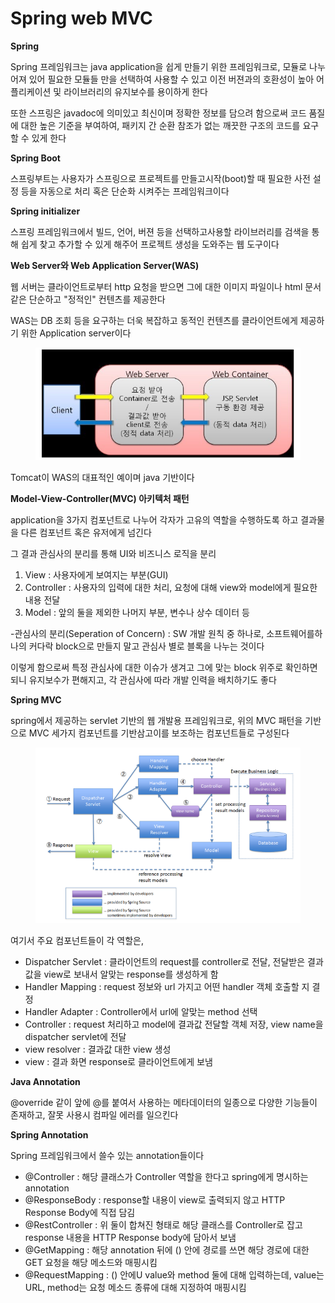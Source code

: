 # Spring web MVC

**Spring**

Spring 프레임워크는 java application을 쉽게 만들기 위한 프레임워크로, 모듈로 나누어져 있어 필요한 모듈들 만을 선택하여 사용할 수 있고 이전 버젼과의 호환성이 높아 어플리케이션 및 라이브러리의 유지보수를 용이하게 한다

또한 스프링은 javadoc에   의미있고 최신이며 정확한 정보를 담으려 함으로써 코드 품질에 대한 높은 기준을 부여하여, 패키지 간 순환 참조가 없는 깨끗한 구조의 코드를 요구할 수 있게 한다



**Spring Boot**

스프링부트는 사용자가 스프링으로 프로젝트를 만들고시작(boot)할 때 필요한 사전 설정 등을 자동으로 처리 혹은 단순화 시켜주는 프레임워크이다



**Spring initializer**

스프링 프레임워크에서 빌드, 언어, 버젼 등을 선택하고사용할 라이브러리를 검색을 통해 쉽게 찾고 추가할 수 있게 해주어 프로젝트 생성을 도와주는 웹 도구이다



**Web Server와 Web Application Server(WAS)**

웹 서버는 클라이언트로부터 http 요청을 받으면 그에 대한 이미지 파일이나 html 문서 같은 단순하고 "정적인" 컨텐츠를 제공한다

WAS는 DB 조회 등을 요구하는 더욱 복잡하고 동적인 컨텐츠를 클라이언트에게 제공하기 위한 Application server이다

<figure><img src="../.gitbook/assets/톰캣.PNG" alt=""><figcaption></figcaption></figure>

Tomcat이 WAS의 대표적인 예이며 java 기반이다



**Model-View-Controller(MVC) 아키텍처 패턴**

application을 3가지 컴포넌트로 나누어 각자가 고유의 역할을 수행하도록 하고 결과물을 다른 컴포넌트 혹은 유저에게 넘긴다

그 결과 관심사의 분리를 통해 UI와 비즈니스 로직을 분리

1. View : 사용자에게 보여지는 부분(GUI)
2. Controller : 사용자의 입력에 대한 처리, 요청에 대해 view와 model에게 필요한 내용 전달
3. Model : 앞의 둘을 제외한 나머지 부분, 변수나 상수 데이터 등



\-관심사의 분리(Seperation of Concern) : SW 개발 원칙 중 하나로, 소프트웨어를하나의 커다락 block으로 만들지 말고 관심사 별로 블록을 나누는 것이다

이렇게 함으로써 특정 관심사에 대한 이슈가 생겨고 그에 맞는 block 위주로 확인하면 되니 유지보수가 편해지고, 각 관심사에 따라 개발 인력을 배치하기도 좋다



**Spring MVC**

spring에서 제공하는 servlet 기반의 웹 개발용 프레임워크로, 위의 MVC 패턴을 기반으로 MVC 세가지 컴포넌트를 기반삼고이를 보조하는 컴포넌트들로 구성된다

<figure><img src="../.gitbook/assets/캡처 (1).PNG" alt=""><figcaption></figcaption></figure>

여기서 주요 컴포넌트들이 각 역할은,

* Dispatcher Servlet : 클라이언트의 request를 controller로 전달, 전달받은 결과값을 view로 보내서 알맞는 response를 생성하게 함
* Handler Mapping : request 정보와 url 가지고 어떤 handler 객체 호출할 지 결정
* Handler Adapter : Controller에서 url에 알맞는 method 선택
* Controller : request 처리하고 model에 결과값 전달할 객체 저장, view name을 dispatcher servlet에 전달
* view resolver : 결과값 대한 view 생성
* view : 결과 화면 response로 클라이언트에게 보냄



**Java Annotation**

@override 같이 앞에 @를 붙여서 사용하는 메타데이터의 일종으로 다양한 기능들이 존재하고, 잘못 사용시 컴파일 에러를 일으킨다



**Spring Annotation**

Spring 프레임워크에서 쓸수 있는 annotation들이다

* @Controller : 해당 클래스가 Controller 역할을 한다고 spring에게 명시하는 annotation
* @ResponseBody : response할  내용이 view로 출력되지 않고 HTTP Response Body에 직접 담김
* @RestController : 위 둘이 합쳐진 형태로 해당 클래스를 Controller로 잡고 response 내용을 HTTP Response body에 담아서 보냄
* @GetMapping : 해당 annotation 뒤에 () 안에 경로를 쓰면 해당 경로에 대한 GET 요청을 해당 메소드와 매핑시킴
* @RequestMapping : () 안에U value와 method 둘에 대해 입력하는데, value는 URL, method는 요청 메소드 종류에 대해 지정하여 매핑시킴







